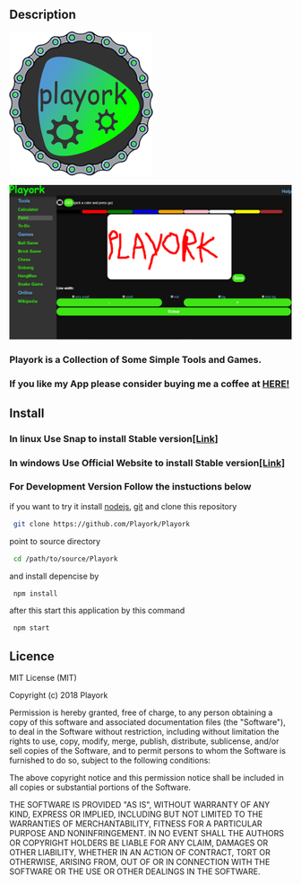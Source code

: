 ## Description

![logo.png](app.png)

![Screenshot](screen.png)

### Playork is a Collection of Some Simple Tools and Games.

### If you like my App please consider buying me a coffee at [HERE!](http://buymeacoff.ee/playork)

## Install

### In linux Use Snap to install Stable version[[Link]](https://snapcraft.io/playork)

### In windows Use Official Website to install Stable version[[Link]](http://playork.ml/download.html)

### For Development Version Follow the instuctions below 

if you want to try it install [nodejs](https://nodejs.org), [git](https://git-scm.com/) and clone this repository

```bash
 git clone https://github.com/Playork/Playork
```

point to source directory


```bash
 cd /path/to/source/Playork
```

and install depencise by

```bash
 npm install
```

after this start this application by this command

```bash
 npm start
```

## Licence

MIT License (MIT)

Copyright (c) 2018 Playork

Permission is hereby granted, free of charge, to any person obtaining a copy of this software and associated documentation files (the "Software"), to deal in the Software without restriction, including without limitation the rights to use, copy, modify, merge, publish, distribute, sublicense, and/or sell copies of the Software, and to permit persons to whom the Software is furnished to do so, subject to the following conditions:

The above copyright notice and this permission notice shall be included in all copies or substantial portions of the Software.

THE SOFTWARE IS PROVIDED "AS IS", WITHOUT WARRANTY OF ANY KIND, EXPRESS OR IMPLIED, INCLUDING BUT NOT LIMITED TO THE WARRANTIES OF MERCHANTABILITY, FITNESS FOR A PARTICULAR PURPOSE AND NONINFRINGEMENT. IN NO EVENT SHALL THE AUTHORS OR COPYRIGHT HOLDERS BE LIABLE FOR ANY CLAIM, DAMAGES OR OTHER LIABILITY, WHETHER IN AN ACTION OF CONTRACT, TORT OR OTHERWISE, ARISING FROM, OUT OF OR IN CONNECTION WITH THE SOFTWARE OR THE USE OR OTHER DEALINGS IN THE SOFTWARE.
